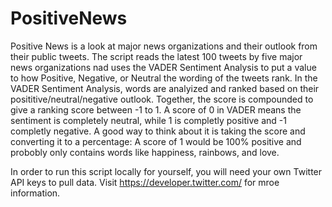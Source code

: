 # PositiveNews

Positive News is a look at major news organizations and their outlook from their public tweets.
The script reads the latest 100 tweets by five major news organizations nad uses the VADER Sentiment Analysis to put a value to how Positive, Negative, or Neutral the wording of the tweets rank. 
In the VADER Sentiment Analysis, words are analyized and ranked based on their posititive/neutral/negative outlook. Together, the score is compounded to give a ranking score between -1 to 1.
A score of 0 in VADER means the sentiment is completely neutral, while 1 is completly positive and -1 completly negative. A good way to think about it is taking the score and converting it to a percentage: A score of 1 would be 100% positive and probobly only contains words like happiness, rainbows, and love.

In order to run this script locally for yourself, you will need your own Twitter API keys to pull data.
Visit https://developer.twitter.com/ for mroe information.
